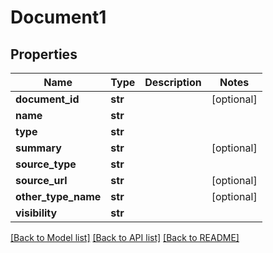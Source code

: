 # Document1

## Properties
Name | Type | Description | Notes
------------ | ------------- | ------------- | -------------
**document_id** | **str** |  | [optional] 
**name** | **str** |  | 
**type** | **str** |  | 
**summary** | **str** |  | [optional] 
**source_type** | **str** |  | 
**source_url** | **str** |  | [optional] 
**other_type_name** | **str** |  | [optional] 
**visibility** | **str** |  | 

[[Back to Model list]](../README.md#documentation-for-models) [[Back to API list]](../README.md#documentation-for-api-endpoints) [[Back to README]](../README.md)


